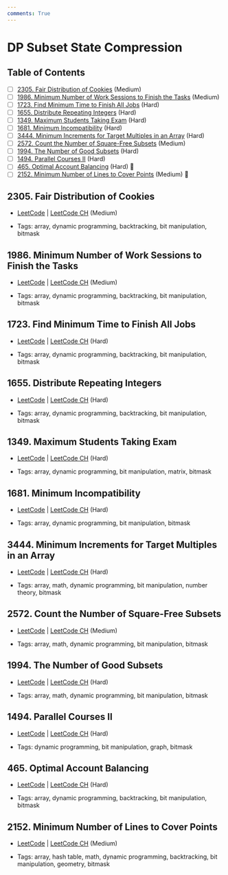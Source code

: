 ```yaml
---
comments: True
---
```


# DP Subset State Compression

## Table of Contents

- [ ] [2305. Fair Distribution of Cookies](https://leetcode.cn/problems/fair-distribution-of-cookies/) (Medium)
- [ ] [1986. Minimum Number of Work Sessions to Finish the Tasks](https://leetcode.cn/problems/minimum-number-of-work-sessions-to-finish-the-tasks/) (Medium)
- [ ] [1723. Find Minimum Time to Finish All Jobs](https://leetcode.cn/problems/find-minimum-time-to-finish-all-jobs/) (Hard)
- [ ] [1655. Distribute Repeating Integers](https://leetcode.cn/problems/distribute-repeating-integers/) (Hard)
- [ ] [1349. Maximum Students Taking Exam](https://leetcode.cn/problems/maximum-students-taking-exam/) (Hard)
- [ ] [1681. Minimum Incompatibility](https://leetcode.cn/problems/minimum-incompatibility/) (Hard)
- [ ] [3444. Minimum Increments for Target Multiples in an Array](https://leetcode.cn/problems/minimum-increments-for-target-multiples-in-an-array/) (Hard)
- [ ] [2572. Count the Number of Square-Free Subsets](https://leetcode.cn/problems/count-the-number-of-square-free-subsets/) (Medium)
- [ ] [1994. The Number of Good Subsets](https://leetcode.cn/problems/the-number-of-good-subsets/) (Hard)
- [ ] [1494. Parallel Courses II](https://leetcode.cn/problems/parallel-courses-ii/) (Hard)
- [ ] [465. Optimal Account Balancing](https://leetcode.cn/problems/optimal-account-balancing/) (Hard) 👑
- [ ] [2152. Minimum Number of Lines to Cover Points](https://leetcode.cn/problems/minimum-number-of-lines-to-cover-points/) (Medium) 👑

## 2305. Fair Distribution of Cookies

-   [LeetCode](https://leetcode.com/problems/fair-distribution-of-cookies/) | [LeetCode CH](https://leetcode.cn/problems/fair-distribution-of-cookies/) (Medium)

-   Tags: array, dynamic programming, backtracking, bit manipulation, bitmask
## 1986. Minimum Number of Work Sessions to Finish the Tasks

-   [LeetCode](https://leetcode.com/problems/minimum-number-of-work-sessions-to-finish-the-tasks/) | [LeetCode CH](https://leetcode.cn/problems/minimum-number-of-work-sessions-to-finish-the-tasks/) (Medium)

-   Tags: array, dynamic programming, backtracking, bit manipulation, bitmask
## 1723. Find Minimum Time to Finish All Jobs

-   [LeetCode](https://leetcode.com/problems/find-minimum-time-to-finish-all-jobs/) | [LeetCode CH](https://leetcode.cn/problems/find-minimum-time-to-finish-all-jobs/) (Hard)

-   Tags: array, dynamic programming, backtracking, bit manipulation, bitmask
## 1655. Distribute Repeating Integers

-   [LeetCode](https://leetcode.com/problems/distribute-repeating-integers/) | [LeetCode CH](https://leetcode.cn/problems/distribute-repeating-integers/) (Hard)

-   Tags: array, dynamic programming, backtracking, bit manipulation, bitmask
## 1349. Maximum Students Taking Exam

-   [LeetCode](https://leetcode.com/problems/maximum-students-taking-exam/) | [LeetCode CH](https://leetcode.cn/problems/maximum-students-taking-exam/) (Hard)

-   Tags: array, dynamic programming, bit manipulation, matrix, bitmask
## 1681. Minimum Incompatibility

-   [LeetCode](https://leetcode.com/problems/minimum-incompatibility/) | [LeetCode CH](https://leetcode.cn/problems/minimum-incompatibility/) (Hard)

-   Tags: array, dynamic programming, bit manipulation, bitmask
## 3444. Minimum Increments for Target Multiples in an Array

-   [LeetCode](https://leetcode.com/problems/minimum-increments-for-target-multiples-in-an-array/) | [LeetCode CH](https://leetcode.cn/problems/minimum-increments-for-target-multiples-in-an-array/) (Hard)

-   Tags: array, math, dynamic programming, bit manipulation, number theory, bitmask
## 2572. Count the Number of Square-Free Subsets

-   [LeetCode](https://leetcode.com/problems/count-the-number-of-square-free-subsets/) | [LeetCode CH](https://leetcode.cn/problems/count-the-number-of-square-free-subsets/) (Medium)

-   Tags: array, math, dynamic programming, bit manipulation, bitmask
## 1994. The Number of Good Subsets

-   [LeetCode](https://leetcode.com/problems/the-number-of-good-subsets/) | [LeetCode CH](https://leetcode.cn/problems/the-number-of-good-subsets/) (Hard)

-   Tags: array, math, dynamic programming, bit manipulation, bitmask
## 1494. Parallel Courses II

-   [LeetCode](https://leetcode.com/problems/parallel-courses-ii/) | [LeetCode CH](https://leetcode.cn/problems/parallel-courses-ii/) (Hard)

-   Tags: dynamic programming, bit manipulation, graph, bitmask
## 465. Optimal Account Balancing

-   [LeetCode](https://leetcode.com/problems/optimal-account-balancing/) | [LeetCode CH](https://leetcode.cn/problems/optimal-account-balancing/) (Hard)

-   Tags: array, dynamic programming, backtracking, bit manipulation, bitmask
## 2152. Minimum Number of Lines to Cover Points

-   [LeetCode](https://leetcode.com/problems/minimum-number-of-lines-to-cover-points/) | [LeetCode CH](https://leetcode.cn/problems/minimum-number-of-lines-to-cover-points/) (Medium)

-   Tags: array, hash table, math, dynamic programming, backtracking, bit manipulation, geometry, bitmask
